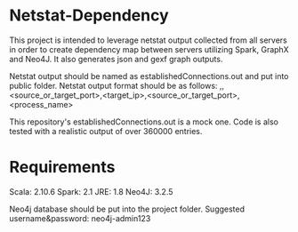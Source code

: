 # Netstat-Dependency
This project is intended to leverage netstat output collected from all servers in order to create dependency map between servers utilizing Spark, GraphX and Neo4J.
It also generates json and gexf graph outputs.

Netstat output should be named as establishedConnections.out and put into public folder.
Netstat output format should be as follows:
<hostname>,<ip>,<source_or_target_port>,<target_ip>,<source_or_target_port>,<process_name>
  
This repository's establishedConnections.out is a mock one. Code is also tested with a realistic output of over 360000 entries. 

# Requirements
Scala: 2.10.6
Spark: 2.1
JRE: 1.8
Neo4J: 3.2.5

Neo4j database should be put into the project folder.
Suggested username&password: neo4j-admin123
